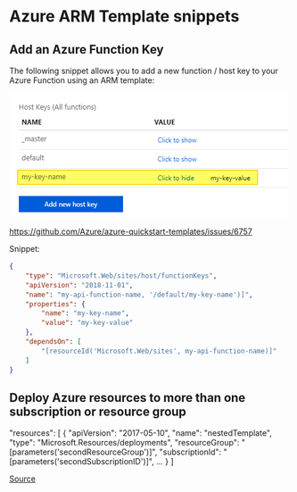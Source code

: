 # Azure ARM Template snippets

## Add an Azure Function Key

The following snippet allows you to add a new function / host key to your Azure Function using an ARM template:

![Azure ARM Function Key](/img/2020-01-23-11-05-17.png)


https://github.com/Azure/azure-quickstart-templates/issues/6757

Snippet:

```json
{
    "type": "Microsoft.Web/sites/host/functionKeys",
    "apiVersion": "2018-11-01",
    "name": "my-api-function-name, '/default/my-key-name')]",
    "properties": {
        "name": "my-key-name",
        "value": "my-key-value"
    },
    "dependsOn": [
        "[resourceId('Microsoft.Web/sites', my-api-function-name)]"
    ]
}
```

## Deploy Azure resources to more than one subscription or resource group

"resources": [
  {
    "apiVersion": "2017-05-10",
    "name": "nestedTemplate",
    "type": "Microsoft.Resources/deployments",
    "resourceGroup": "[parameters('secondResourceGroup')]",
    "subscriptionId": "[parameters('secondSubscriptionID')]",
    ...
  }
]

[Source](https://docs.microsoft.com/en-us/azure/azure-resource-manager/templates/cross-resource-group-deployment?tabs=azure-powershell)
